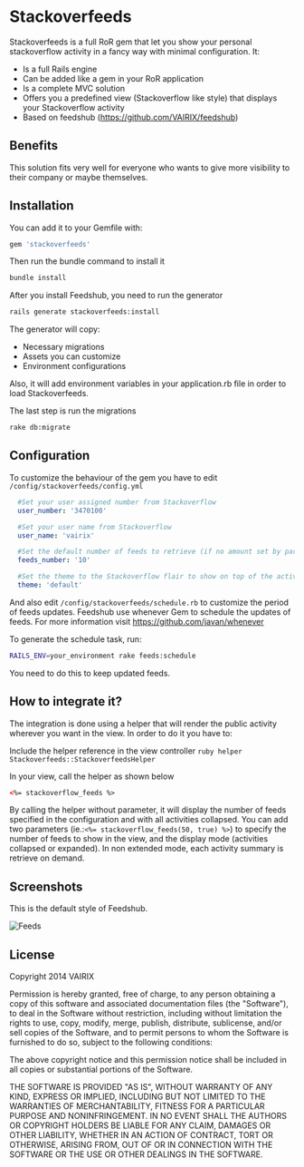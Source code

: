 # Stackoverfeeds

Stackoverfeeds is a full RoR gem that let you show your personal stackoverflow activity in a fancy way with minimal configuration. It:

* Is a full Rails engine
* Can be added like a gem in your RoR application
* Is a complete MVC solution
* Offers you a predefined view (Stackoverflow like style) that displays your Stackoverflow activity
* Based on feedshub (https://github.com/VAIRIX/feedshub)

## Benefits

This solution fits very well for everyone who wants to give more visibility to their company or maybe themselves.

## Installation

You can add it to your Gemfile with:

```ruby
gem 'stackoverfeeds'
```

Then run the bundle command to install it

```bash
bundle install
```

After you install Feedshub, you need to run the generator

```bash
rails generate stackoverfeeds:install
```

The generator will copy:

* Necessary migrations
* Assets you can customize
* Environment configurations

Also, it will add environment variables in your application.rb file in order to load Stackoverfeeds.

The last step is run the migrations

```bash
rake db:migrate
```

## Configuration

To customize the behaviour of the gem you have to edit ```/config/stackoverfeeds/config.yml```
```yaml
  #Set your user assigned number from Stackoverflow
  user_number: '3470100'

  #Set your user name from Stackoverflow
  user_name: 'vairix'

  #Set the default number of feeds to retrieve (if no amount set by parameter)
  feeds_number: '10'

  #Set the theme to the Stackoverflow flair to show on top of the activities
  theme: 'default'
```
And also edit ```/config/stackoverfeeds/schedule.rb``` to customize the period of feeds updates.
Feedshub use whenever Gem to schedule the updates of feeds. For more information visit <https://github.com/javan/whenever>


To generate the schedule task, run:

```bash
RAILS_ENV=your_environment rake feeds:schedule
```

You need to do this to keep updated feeds.

## How to integrate it?

The integration is done using a helper that will render the public activity wherever you want in the view.
In order to do it you have to:

Include the helper reference in the view controller
```ruby helper Stackoverfeeds::StackoverfeedsHelper```

In your view, call the helper as shown below

```html
<%= stackoverflow_feeds %>
```

By calling the helper without parameter, it will display the number of feeds specified in the configuration and with all activities collapsed. You can add two parameters (ie.:```<%= stackoverflow_feeds(50, true) %>```) to specify the number of feeds to show in the view, and the display mode (activities collapsed or expanded). In non extended mode, each activity summary is retrieve on demand.

## Screenshots

This is the default style of Feedshub.

![Feeds](http://vairix.com/assets/stackoverfeeds.png)


## License

Copyright 2014 VAIRIX

Permission is hereby granted, free of charge, to any person obtaining
a copy of this software and associated documentation files (the
"Software"), to deal in the Software without restriction, including
without limitation the rights to use, copy, modify, merge, publish,
distribute, sublicense, and/or sell copies of the Software, and to
permit persons to whom the Software is furnished to do so, subject to
the following conditions:

The above copyright notice and this permission notice shall be
included in all copies or substantial portions of the Software.

THE SOFTWARE IS PROVIDED "AS IS", WITHOUT WARRANTY OF ANY KIND,
EXPRESS OR IMPLIED, INCLUDING BUT NOT LIMITED TO THE WARRANTIES OF
MERCHANTABILITY, FITNESS FOR A PARTICULAR PURPOSE AND
NONINFRINGEMENT. IN NO EVENT SHALL THE AUTHORS OR COPYRIGHT HOLDERS BE
LIABLE FOR ANY CLAIM, DAMAGES OR OTHER LIABILITY, WHETHER IN AN ACTION
OF CONTRACT, TORT OR OTHERWISE, ARISING FROM, OUT OF OR IN CONNECTION
WITH THE SOFTWARE OR THE USE OR OTHER DEALINGS IN THE SOFTWARE.